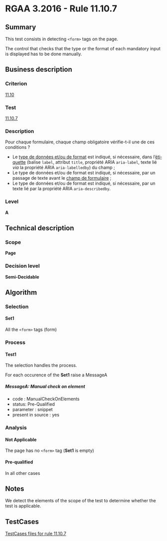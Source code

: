 # RGAA 3.2016 - Rule 11.10.7

## Summary
This test consists in detecting `<form>` tags on the page.

The control that checks that the type or the format of each mandatory input is displayed has to be done manually.

## Business description

### Criterion
[11.10](http://references.modernisation.gouv.fr/rgaa-accessibilite/2016/criteres.html#crit-11-10)

### Test
[11.10.7](http://references.modernisation.gouv.fr/rgaa-accessibilite/2016/criteres.html#test-11-10-7)

### Description
<div lang="fr">Pour chaque formulaire, chaque champ obligatoire v&#xE9;rifie-t-il une de ces conditions&nbsp;? <ul><li>Le <a href="http://references.modernisation.gouv.fr/rgaa-accessibilite/2016/glossaire.html#type-et-format-de-donnes">type de donn&#xE9;es et/ou de format</a> est indiqu&#xE9;, si n&#xE9;cessaire, dans l&#x2019;<a href="http://references.modernisation.gouv.fr/rgaa-accessibilite/2016/glossaire.html#tiquette-de-champs-de-formulaire">&#xE9;tiquette</a> (balise <code lang="en">label</code>, attribut <code lang="en">title</code>, propri&#xE9;t&#xE9; ARIA <code lang="en">aria-label</code>, texte li&#xE9; <i>via</i> la propri&#xE9;t&#xE9; ARIA <code lang="en">aria-labelledby</code>) du champ&nbsp;;</li> <li>Le type de donn&#xE9;es et/ou de format est indiqu&#xE9;, si n&#xE9;cessaire, par un passage de texte avant le <a href="http://references.modernisation.gouv.fr/rgaa-accessibilite/2016/glossaire.html#champ-de-saisie-de-formulaire">champ de formulaire</a>&nbsp;;</li> <li>Le type de donn&#xE9;es et/ou de format est indiqu&#xE9;, si n&#xE9;cessaire, par un texte li&#xE9; par la propri&#xE9;t&#xE9; ARIA <code lang="en">aria-describedby</code>.</li> </ul></div>

### Level
**A**

## Technical description

### Scope
**Page**

### Decision level
**Semi-Decidable**

## Algorithm

### Selection

#### Set1

All the `<form>` tags (form)

### Process

#### Test1

The selection handles the process.

For each occurence of the **Set1** raise a MessageA

##### MessageA: Manual check on element

-   code : ManualCheckOnElements
-   status: Pre-Qualified
-   parameter : snippet
-   present in source : yes

### Analysis

#### Not Applicable

The page has no `<form>` tag (**Set1** is empty)

#### Pre-qualified

In all other cases

## Notes

We detect the elements of the scope of the test to determine whether the
test is applicable.



##  TestCases

[TestCases files for rule 11.10.7](https://github.com/Asqatasun/Asqatasun/tree/develop/rules/rules-rgaa3.2016/src/test/resources/testcases/rgaa32016/Rgaa32016Rule111007/)


